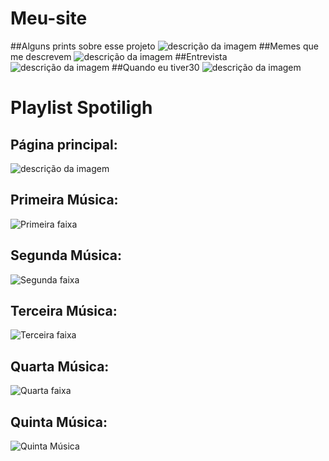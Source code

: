# Meu-site
##Alguns prints sobre esse projeto
![descrição da imagem](https://github.com/Bessa1/Meu-site/blob/main/prints/primeiro.png)
##Memes que me descrevem
![descrição da imagem](https://github.com/Bessa1/Meu-site/blob/main/prints/segundo.png)
##Entrevista    
![descrição da imagem](https://github.com/Bessa1/Meu-site/blob/main/prints/terceiro.png)
##Quando eu tiver30
![descrição da imagem](https://github.com/Bessa1/Meu-site/blob/main/prints/quarto.png)
# Playlist Spotiligh  
## Página principal:
![descrição da imagem](https://github.com/Bessa1/playlist/blob/main/img/play1.png)
## Primeira Música:
![Primeira faixa](https://github.com/Bessa1/playlist/blob/main/img/play2.png)
## Segunda Música:
![Segunda faixa](https://github.com/Bessa1/playlist/blob/main/img/pla3.png)
## Terceira Música:
![Terceira faixa](https://github.com/Bessa1/playlist/blob/main/img/play5.png)
## Quarta Música:
![Quarta faixa](https://github.com/Bessa1/playlist/blob/main/img/play6.png)
## Quinta Música: 
![Quinta Música](https://github.com/Bessa1/playlist/blob/main/img/play4.png)
